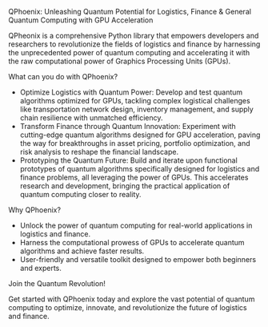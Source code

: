 QPhoenix: Unleashing Quantum Potential for Logistics, Finance & General Quantum Computing with GPU Acceleration

QPheonix is a comprehensive Python library that empowers developers and researchers to revolutionize the fields of logistics and finance by harnessing the unprecedented power of quantum computing and accelerating it with the raw computational power of Graphics Processing Units (GPUs).

What can you do with QPhoenix?

  - Optimize Logistics with Quantum Power: Develop and test quantum algorithms optimized for GPUs, tackling complex logistical challenges like transportation network design, inventory management, and supply chain resilience with unmatched efficiency.
  - Transform Finance through Quantum Innovation: Experiment with cutting-edge quantum algorithms designed for GPU acceleration, paving the way for breakthroughs in asset pricing, portfolio optimization, and risk analysis to reshape the financial landscape.
  - Prototyping the Quantum Future: Build and iterate upon functional prototypes of quantum algorithms specifically designed for logistics and finance problems, all leveraging the power of GPUs. This accelerates research and development, bringing the practical application of quantum computing closer to reality.

Why QPhoenix?

  - Unlock the power of quantum computing for real-world applications in logistics and finance.
  - Harness the computational prowess of GPUs to accelerate quantum algorithms and achieve faster results.
  - User-friendly and versatile toolkit designed to empower both beginners and experts.

Join the Quantum Revolution!

Get started with QPhoenix today and explore the vast potential of quantum computing to optimize, innovate, and revolutionize the future of logistics and finance.
